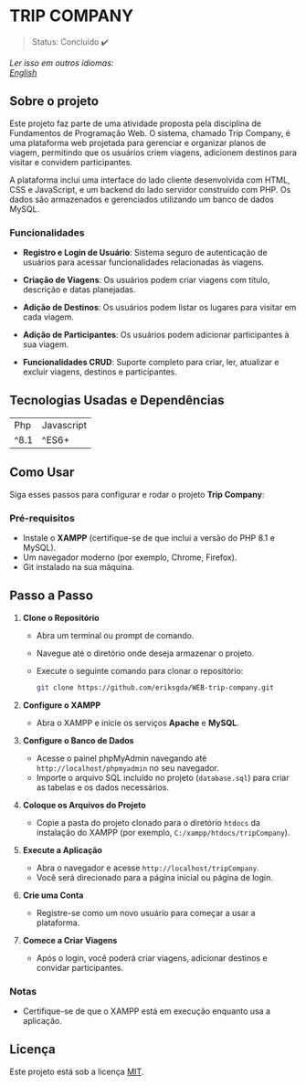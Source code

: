 # TRIP COMPANY

> Status: Concluído ✔️

_Ler isso em outros idiomas:_  
[_English_](../README.md)

## Sobre o projeto

Este projeto faz parte de uma atividade proposta pela disciplina de Fundamentos de Programação Web. O sistema, chamado Trip Company, é uma plataforma web projetada para gerenciar e organizar planos de viagem, permitindo que os usuários criem viagens, adicionem destinos para visitar e convidem participantes.

A plataforma inclui uma interface do lado cliente desenvolvida com HTML, CSS e JavaScript, e um backend do lado servidor construído com PHP. Os dados são armazenados e gerenciados utilizando um banco de dados MySQL.

### Funcionalidades

- **Registro e Login de Usuário**: Sistema seguro de autenticação de usuários para acessar funcionalidades relacionadas às viagens.

- **Criação de Viagens**: Os usuários podem criar viagens com título, descrição e datas planejadas.

- **Adição de Destinos**: Os usuários podem listar os lugares para visitar em cada viagem.

- **Adição de Participantes**: Os usuários podem adicionar participantes à sua viagem.

- **Funcionalidades CRUD**: Suporte completo para criar, ler, atualizar e excluir viagens, destinos e participantes.

## Tecnologias Usadas e Dependências

<table>
  <tr>
    <td>Php</td>
    <td>Javascript</td>
  </tr>
  <tr>
    <td>^8.1</td>
    <td>^ES6+</td>
  </tr>
</table>

## Como Usar

Siga esses passos para configurar e rodar o projeto **Trip Company**:  

### Pré-requisitos  

- Instale o **XAMPP** (certifique-se de que inclui a versão do PHP 8.1 e MySQL).  
- Um navegador moderno (por exemplo, Chrome, Firefox).  
- Git instalado na sua máquina.  

## Passo a Passo  

1. **Clone o Repositório**  
   - Abra um terminal ou prompt de comando.  
   - Navegue até o diretório onde deseja armazenar o projeto.  
   - Execute o seguinte comando para clonar o repositório:  

     ```bash
     git clone https://github.com/eriksgda/WEB-trip-company.git
     ```  

2. **Configure o XAMPP**  
   - Abra o XAMPP e inicie os serviços **Apache** e **MySQL**.  

3. **Configure o Banco de Dados**  
   - Acesse o painel phpMyAdmin navegando até `http://localhost/phpmyadmin` no seu navegador.  
   - Importe o arquivo SQL incluído no projeto (`database.sql`) para criar as tabelas e os dados necessários.  

4. **Coloque os Arquivos do Projeto**  
   - Copie a pasta do projeto clonado para o diretório `htdocs` da instalação do XAMPP (por exemplo, `C:/xampp/htdocs/tripCompany`).

5. **Execute a Aplicação**  
   - Abra o navegador e acesse `http://localhost/tripCompany`.  
   - Você será direcionado para a página inicial ou página de login.  

6. **Crie uma Conta**  
   - Registre-se como um novo usuário para começar a usar a plataforma.  

7. **Comece a Criar Viagens**  
   - Após o login, você poderá criar viagens, adicionar destinos e convidar participantes.  

### Notas  

- Certifique-se de que o XAMPP está em execução enquanto usa a aplicação.

## Licença

Este projeto está sob a licença [MIT](../LICENSE).
